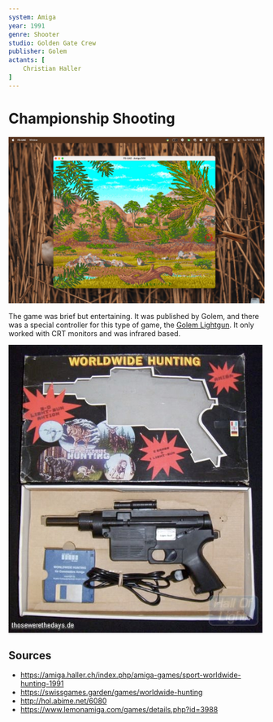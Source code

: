 ```yaml
---
system: Amiga
year: 1991
genre: Shooter
studio: Golden Gate Crew
publisher: Golem
actants: [
	Christian Haller
]
---
```

# Championship Shooting

![](assets/891fc34e21785a8a.jpeg)

The game was brief but entertaining. It was published by Golem, and there was a special controller for this type of game, the [Golem Lightgun](https://binarium.de/kupke_computertechnik_golem_light_gun). It only worked with CRT monitors and was infrared based.

![Golem Lightgun](assets/wwh.jpeg)

## Sources
- https://amiga.haller.ch/index.php/amiga-games/sport-worldwide-hunting-1991
- https://swissgames.garden/games/worldwide-hunting
- http://hol.abime.net/6080
- https://www.lemonamiga.com/games/details.php?id=3988